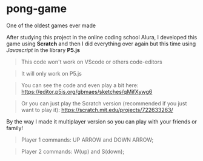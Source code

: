 # pong-game

One of the oldest games ever made 

After studying this project in the online coding school Alura, I developed this game using **Scratch** and then I did everything over again but this time using *Javascript* in the library **P5.js**

>This code won't work on VScode or others code-editors

>It will only work on P5.js

> You can see the code and even play a bit here: https://editor.p5js.org/gbmaes/sketches/qMifXywg6

>Or you can just play the Scratch version (recommended if you just want to play it): https://scratch.mit.edu/projects/722633263/

By the way I made it multiplayer version so you can play with your friends or family!

>Player 1 commands: UP ARROW and DOWN ARROW;

>Player 2 commands: W(up) and S(down);
